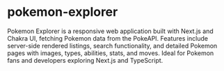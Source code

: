 # pokemon-explorer
Pokemon Explorer is a responsive web application built with Next.js and Chakra UI, fetching Pokemon data from the PokeAPI. Features include server-side rendered listings, search functionality, and detailed Pokemon pages with images, types, abilities, stats, and moves. Ideal for Pokemon fans and developers exploring Next.js and TypeScript.
